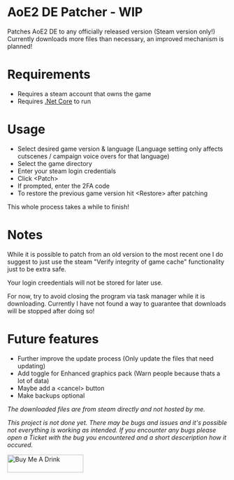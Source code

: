 # AoE2 DE Patcher - WIP

Patches AoE2 DE to any officially released version (Steam version only!)  
Currently downloads more files than necessary, an improved mechanism is planned!

# Requirements

- Requires a steam account that owns the game
- Requires [.Net Core](https://dotnet.microsoft.com/download/dotnet-core/current/runtime) to run

# Usage
- Select desired game version & language (Language setting only affects cutscenes / campaign voice overs for that language)
- Select the game directory
- Enter your steam login credentials
- Click \<Patch>
- If prompted, enter the 2FA code
- To restore the previous game version hit \<Restore> after patching

This whole process takes a while to finish!

# Notes
While it is possible to patch from an old version to the most recent one I do suggest to just use the steam "Verify integrity of game cache" functionality just to be extra safe.

Your login creedentials will not be stored for later use.  

For now, try to avoid closing the program via task manager while it is downloading. Currently I have not found a way to guarantee that downloads will be stopped after doing so!

# Future features
- Further improve the update process (Only update the files that need updating)
- Add toggle for Enhanced graphics pack (Warn people because thats a lot of data)
- Maybe add a \<cancel> button
- Make backups optional  

*The downloaded files are from steam directly and not hosted by me.*  

*This project is not done yet. There may be bugs and issues and it's possible not everything is working as intended. If you encounter any bugs please open a Ticket with the bug you encountered and a short desceription how it occured.*  

<a href="https://www.buymeacoffee.com/djschaffner" target="_blank"><img src="https://www.buymeacoffee.com/assets/img/custom_images/orange_img.png" alt="Buy Me A Drink" style="height: 41px !important;width: 174px !important;" ></a>
